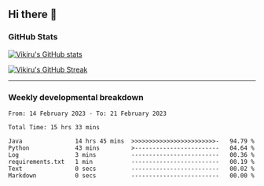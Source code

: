 ## Hi there 👋

### GitHub Stats

[![Vikiru's GitHub stats](https://github-readme-stats.vercel.app/api?username=vikiru&theme=nightowl&include_all_commits=true&count_private=true&hide=stars,contribs&show_icons=true)](https://github.com/anuraghazra/github-readme-stats)

[![Vikiru's GitHub Streak](https://streak-stats.demolab.com/?user=vikiru&theme=nightowl&hide_border=true&date_format=M%20j%5B%2C%20Y%5D)](https://github.com/DenverCoder1/github-readme-streak-stats)

---

### Weekly developmental breakdown

<!--START_SECTION:waka-->

```text
From: 14 February 2023 - To: 21 February 2023

Total Time: 15 hrs 33 mins

Java               14 hrs 45 mins  >>>>>>>>>>>>>>>>>>>>>>>>-   94.79 %
Python             43 mins         >------------------------   04.64 %
Log                3 mins          -------------------------   00.36 %
requirements.txt   1 min           -------------------------   00.19 %
Text               0 secs          -------------------------   00.02 %
Markdown           0 secs          -------------------------   00.00 %
```

<!--END_SECTION:waka-->
